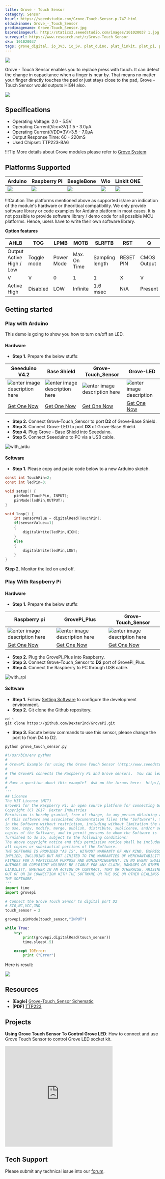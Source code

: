 ```yaml
---
title: Grove - Touch Sensor
category: Sensor
bzurl: https://seeedstudio.com/Grove-Touch-Sensor-p-747.html
oldwikiname: Grove_-_Touch_Sensor
prodimagename: Grove-Touch_Sensor.jpg
bzprodimageurl: http://statics3.seeedstudio.com/images/101020037 1.jpg
surveyurl: https://www.research.net/r/Grove-Touch_Sensor
sku: 101020037
tags: grove_digital, io_3v3, io_5v, plat_duino, plat_linkit, plat_pi, plat_bbg
---
```


![](https://raw.githubusercontent.com/SeeedDocument/Grove-Touch_Sensor/master/img/surface.jpg)

Grove - Touch Sensor enables you to replace press with touch. It can detect the change in capacitance when a finger is near by. That means no matter your finger directly touches the pad or just stays close to the pad, Grove - Touch Sensor would outputs HIGH also.

[![](https://raw.githubusercontent.com/SeeedDocument/common/master/Get_One_Now_Banner.png)](http://www.seeedstudio.com/Grove-Touch-Sensor-p-747.html)

## Specifications


- Operating Voltage: 2.0 - 5.5V
- Operating Current(Vcc=3V):1.5 - 3.0μA
- Operating Current(VDD=3V):3.5 - 7.0μA
- Output Response Time: 60 - 220mS
- Used Chipset: TTP223-BA6

!!!Tip
    More details about Grove modules please refer to [Grove System](http://wiki.seeedstudio.com/Grove_System/)

## Platforms Supported

| Arduino                                                                                             | Raspberry Pi                                                                                             | BeagleBone                                                                                      | Wio                                                                                               | LinkIt ONE                                                                                         |
|-----------------------------------------------------------------------------------------------------|----------------------------------------------------------------------------------------------------------|-------------------------------------------------------------------------------------------------|---------------------------------------------------------------------------------------------------|----------------------------------------------------------------------------------------------------|
| ![](https://raw.githubusercontent.com/SeeedDocument/wiki_english/master/docs/images/arduino_logo.jpg) | ![](https://raw.githubusercontent.com/SeeedDocument/wiki_english/master/docs/images/raspberry_pi_logo.jpg) | ![](https://raw.githubusercontent.com/SeeedDocument/wiki_english/master/docs/images/bbg_logo.jpg) | ![](https://raw.githubusercontent.com/SeeedDocument/wiki_english/master/docs/images/wio_logo.jpg) | ![](https://raw.githubusercontent.com/SeeedDocument/wiki_english/master/docs/images/linkit_logo.jpg) |

!!!Caution
    The platforms mentioned above as supported is/are an indication of the module's hardware or theoritical compatibility. We only provide software library or code examples for Arduino platform in most cases. It is not possible to provide software library / demo code for all possible MCU platforms. Hence, users have to write their own software library.


**Option features**

| AHLB                     | TOG         | LPMB       | MOTB         | SLRFTB          | RST       | Q           | OPDO            |
|--------------------------|-------------|------------|--------------|-----------------|-----------|-------------|-----------------|
| Output Active High / Low | Toggle mode | Power Mode | Max. On Time | Sampling length | RESET PIN | CMOS Output | Open Drain Mode |
| V                        | V           | 0          | 1            | 1               | X         | V           | X               |
| Active High              | Disabled    | LOW        | Infinite     | 1.6 msec        | N/A       | Present     | N/A             |

## Getting started


### Play with Arduino

This demo is going to show you how to turn on/off an LED.


#### Hardware

- **Step 1.** Prepare the below stuffs:

| Seeeduino V4.2 | Base Shield|  Grove-Touch_Sensor |Grove-LED|
|--------------|-------------|-----------------|-----|
|![enter image description here](https://raw.githubusercontent.com/SeeedDocument/Grove_Light_Sensor/master/images/gs_1.jpg)|![enter image description here](https://raw.githubusercontent.com/SeeedDocument/Grove_Light_Sensor/master/images/gs_4.jpg)|![enter image description here](https://github.com/SeeedDocument/Grove-Touch_Sensor/raw/master/img/45d_small.jpg)|![enter image description](https://github.com/SeeedDocument/Grove-Red_LED/raw/master/img/45d_small.jpg)|
|[Get One Now](http://www.seeedstudio.com/Seeeduino-V4.2-p-2517.html)|[Get One Now](https://www.seeedstudio.com/Base-Shield-V2-p-1378.html)|[Get One Now](http://www.seeedstudio.com/Grove-Touch-Sensor-p-747.html)|[Get One Now](https://www.seeedstudio.com/Grove-Red-LED-p-1142.html)|

- **Step 2.** Connect Grove-Touch_Sensor to port **D2** of Grove-Base Shield.
- **Step 3.** Connect Grove-LED to port **D3** of Grove-Base Shield.
- **Step 4.** Plug Grove - Base Shield into Seeeduino.
- **Step 5.** Connect Seeeduino to PC via a USB cable.



![with_ardu](https://github.com/SeeedDocument/Grove-Touch_Sensor/raw/master/img/with_ardu.jpg)

#### Software
 - **Step 1.** Please copy and paste code below to a new Arduino sketch.
```c
const int TouchPin=2;
const int ledPin=3;

void setup() {
    pinMode(TouchPin, INPUT);
    pinMode(ledPin,OUTPUT);
}

void loop() {
    int sensorValue = digitalRead(TouchPin);
    if(sensorValue==1)
    {
        digitalWrite(ledPin,HIGH);
    }
    else
    {
        digitalWrite(ledPin,LOW);
    }
}
```
**Step 2.** Monitor the led on and off.

### Play With Raspberry Pi

#### Hardware

- **Step 1.** Prepare the below stuffs:

<!--false link-->
| Raspberry pi | GrovePi_Plus | Grove-Touch_Sensor |
|--------------|-------------|-----------------|
|![enter image description here](https://github.com/SeeedDocument/wiki_english/raw/master/docs/images/rasp.jpg)|![enter image description here](https://github.com/SeeedDocument/wiki_english/raw/master/docs/images/Grovepi%2B.jpg)|![enter image description here](https://github.com/SeeedDocument/Grove-Touch_Sensor/raw/master/img/45d_small.jpg)|
|[Get One Now](https://www.seeedstudio.com/Raspberry-Pi-3-Model-B-p-2625.html)|[Get One Now](https://www.seeedstudio.com/GrovePi%2B-p-2241.html)|[Get One Now](http://www.seeedstudio.com/Grove-Touch-Sensor-p-747.html)|


- **Step 2.** Plug the GrovePi_Plus into Raspberry.
- **Step 3.** Connect Grove-Touch_Sensor  to **D2** port of GrovePi_Plus.
- **Step 4.** Connect the Raspberry to PC through USB cable.

![with_rpi](https://github.com/SeeedDocument/Grove-Touch_Sensor/raw/master/img/with_rpi.jpg)

#### Software

- **Step 1.** Follow [Setting Software](https://www.dexterindustries.com/GrovePi/get-started-with-the-grovepi/setting-software/) to configure the development environment.
- **Step 2.** Git clone the Github repository.

```
cd ~
git clone https://github.com/DexterInd/GrovePi.git

```

-	**Step 3.** Excute below commands to use this sensor, please change the port to from D4 to D2. 


```bash
python grove_touch_sensor.py
```

```Python
#!/usr/bin/env python
#
# GrovePi Example for using the Grove Touch Sensor (http://www.seeedstudio.com/wiki/Grove_-_Touch_Sensor)
#
# The GrovePi connects the Raspberry Pi and Grove sensors.  You can learn more about GrovePi here:  http://www.dexterindustries.com/GrovePi
#
# Have a question about this example?  Ask on the forums here:  http://forum.dexterindustries.com/c/grovepi
#
'''
## License
The MIT License (MIT)
GrovePi for the Raspberry Pi: an open source platform for connecting Grove Sensors to the Raspberry Pi.
Copyright (C) 2017  Dexter Industries
Permission is hereby granted, free of charge, to any person obtaining a copy
of this software and associated documentation files (the "Software"), to deal
in the Software without restriction, including without limitation the rights
to use, copy, modify, merge, publish, distribute, sublicense, and/or sell
copies of the Software, and to permit persons to whom the Software is
furnished to do so, subject to the following conditions:
The above copyright notice and this permission notice shall be included in
all copies or substantial portions of the Software.
THE SOFTWARE IS PROVIDED "AS IS", WITHOUT WARRANTY OF ANY KIND, EXPRESS OR
IMPLIED, INCLUDING BUT NOT LIMITED TO THE WARRANTIES OF MERCHANTABILITY,
FITNESS FOR A PARTICULAR PURPOSE AND NONINFRINGEMENT. IN NO EVENT SHALL THE
AUTHORS OR COPYRIGHT HOLDERS BE LIABLE FOR ANY CLAIM, DAMAGES OR OTHER
LIABILITY, WHETHER IN AN ACTION OF CONTRACT, TORT OR OTHERWISE, ARISING FROM,
OUT OF OR IN CONNECTION WITH THE SOFTWARE OR THE USE OR OTHER DEALINGS IN
THE SOFTWARE.
'''
import time
import grovepi

# Connect the Grove Touch Sensor to digital port D2
# SIG,NC,VCC,GND
touch_sensor = 2

grovepi.pinMode(touch_sensor,"INPUT")

while True:
    try:
        print(grovepi.digitalRead(touch_sensor))
        time.sleep(.5)

    except IOError:
        print ("Error")

```
Here is result:

![](https://github.com/SeeedDocument/Grove-Touch_Sensor/raw/master/img/rpi_result.jpg)


## Resources


-  **[Eagle]** [Grove-Touch_Sensor Schematic](https://raw.githubusercontent.com/SeeedDocument/Grove-Touch_Sensor/master/res/Touch_sensor_Eagle_File.zip)
-  **[PDF]** [TTP223](https://raw.githubusercontent.com/SeeedDocument/Grove-Touch_Sensor/master/res/TTP223.pdf)


## Projects

**Using Grove Touch Sensor To Control Grove LED**: How to connect and use Grove Touch Sensor to control Grove LED socket kit.

<iframe frameborder='0' height='327.5' scrolling='no' src='https://www.hackster.io/user50338573/using-grove-touch-sensor-to-control-grove-led-56a5ed/embed' width='350'></iframe>

## Tech Support

Please submit any technical issue into our [forum](http://forum.seeedstudio.com/).
